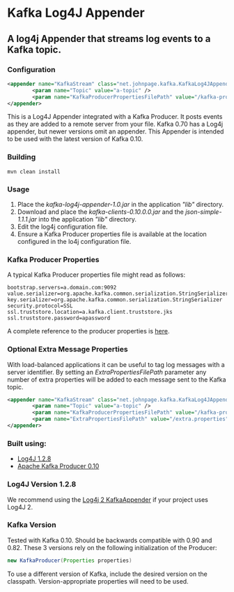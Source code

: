# Kafka Log4J Appender

## A log4j Appender that streams log events to a Kafka topic. 

### Configuration

```xml
<appender name="KafkaStream" class="net.johnpage.kafka.KafkaLog4JAppender">
		<param name="Topic" value="a-topic" />
		<param name="KafkaProducerPropertiesFilePath" value="/kafka-producer.properties" />
</appender>
```
This is a Log4J Appender integrated with a Kafka Producer. It posts events as they are added to a remote server from your file. 
Kafka 0.70 has a Log4j appender, but newer versions omit an appender. This Appender is intended to be used with the latest version of Kafka 0.10.


### Building
```
mvn clean install
```

### Usage

1. Place the *kafka-log4j-appender-1.0.jar* in the application *"lib"* directory.
2. Download and place the *kafka-clients-0.10.0.0.jar* and the *json-simple-1.1.1.jar* into the application *"lib"* directory.
3. Edit the log4j configuration file.
4. Ensure a Kafka Producer properties file is available at the location configured in the lo4j configuration file.

### Kafka Producer Properties

A typical Kafka Producer properties file might read as follows:
```properties
bootstrap.servers=a.domain.com:9092
value.serializer=org.apache.kafka.common.serialization.StringSerializer
key.serializer=org.apache.kafka.common.serialization.StringSerializer
security.protocol=SSL
ssl.truststore.location=a.kafka.client.truststore.jks
ssl.truststore.password=apassword
```
A complete reference to the producer properties is [here](https://kafka.apache.org/documentation.html#producerconfigs).

### Optional Extra Message Properties

With load-balanced applications it can be useful to tag log messages with a server identifier. 
By setting an *ExtraPropertiesFilePath* parameter any number of extra properties will be added to each message sent to the Kafka topic.
```xml
<appender name="KafkaStream" class="net.johnpage.kafka.KafkaLog4JAppender">
		<param name="Topic" value="a-topic" />
		<param name="KafkaProducerPropertiesFilePath" value="/kafka-producer.properties" />
		<param name="ExtraPropertiesFilePath" value="/extra.properties" />
</appender>
```

### Built using:
* [Log4J 1.2.8](https://logging.apache.org/log4j/1.2/)
* [Apache Kafka Producer 0.10](https://kafka.apache.org/)

### Log4J Version 1.2.8
We recommend using the [Log4j 2 KafkaAppender](http://logging.apache.org/log4j/2.x/manual/appenders.html#KafkaAppender) if your project uses Log4J 2.  

### Kafka Version
Tested with Kafka 0.10. Should be backwards compatible with 0.90 and 0.82. These 3 versions rely on the following initialization of the Producer:
```java
new KafkaProducer(Properties properties) 
```
To use a different version of Kafka, include the desired version on the classpath. Version-appropriate properties will need to be used.

